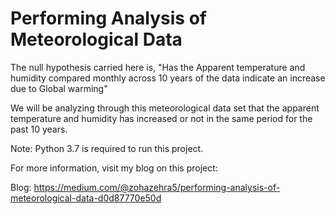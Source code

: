 
# Performing Analysis of Meteorological Data

The null hypothesis carried here is, "Has the Apparent temperature and humidity compared monthly across 10 years of the data indicate an increase due to Global warming"


We will be analyzing through this meteorological data set that the apparent temperature and humidity has increased or not in the same period for the past 10 years.


Note: Python 3.7 is required to run this project. 

For more information, visit my blog on this project:


Blog: https://medium.com/@zohazehra5/performing-analysis-of-meteorological-data-d0d87770e50d